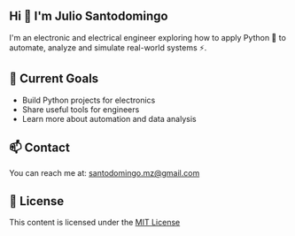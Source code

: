 ## Hi 👋 I'm Julio Santodomingo

I'm an electronic and electrical engineer exploring how to apply Python 🐍 to automate, analyze and simulate real-world systems ⚡.

## 🚀 Current Goals
- Build Python projects for electronics
- Share useful tools for engineers
- Learn more about automation and data analysis

## 📫 Contact
You can reach me at: santodomingo.mz@gmail.com

## 📄 License
This content is licensed under the [MIT License](LICENSE)

